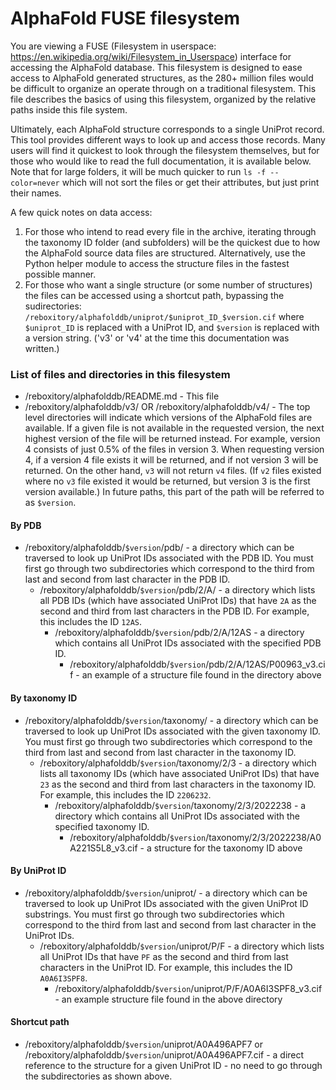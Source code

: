 # AlphaFold FUSE filesystem

You are viewing a FUSE (Filesystem in userspace: 
https://en.wikipedia.org/wiki/Filesystem_in_Userspace) interface for accessing 
the AlphaFold database. This filesystem is designed to ease access to AlphaFold
generated structures, as the 280+ million files would be difficult to organize 
an operate through on a traditional
filesystem. This file describes the basics of using this filesystem, organized 
by the relative paths inside this file system.

Ultimately, each AlphaFold structure corresponds to a single UniProt record. 
This tool provides different ways to look up and access those records. Many 
users will find it quickest to look through the filesystem themselves, but
for those who would like to read the full documentation, it is available below.
Note that for large folders, it will be much quicker to run 
`ls -f --color=never` which will not sort the files or get their attributes, 
but just print their names.

A few quick notes on data access:

1. For those who intend to read every file in the archive, iterating through 
the taxonomy ID folder (and subfolders) will be the quickest due to how the 
AlphaFold source data files are structured. Alternatively, use the Python
helper module to access the structure files in the fastest possible manner.
2. For those who want a single structure (or some number of structures) the 
files can be accessed using a shortcut path, bypassing the sudirectories: 
`/reboxitory/alphafolddb/uniprot/$uniprot_ID_$version.cif` where `$uniprot_ID`
is replaced with a UniProt ID, and `$version` is replaced with a version string. 
('v3' or 'v4' at the time this documentation was written.)

### List of files and directories in this filesystem

* /reboxitory/alphafolddb/README.md - This file
* /reboxitory/alphafolddb/v3/ OR /reboxitory/alphafolddb/v4/ - The top level
  directories will indicate which versions of the
  AlphaFold files are available. If a given file is not available in the
  requested version, the next highest version of the file will be returned
  instead. For example, version 4 consists of just 0.5% of the files in
  version 3. When requesting version 4, if a version 4 file exists it will be
  returned, and if not version 3 will be returned. On the other hand, `v3` will
  not return `v4` files. (If `v2` files existed where no `v3` file existed it
  would be returned, but version 3 is the first version available.) In future
  paths, this part of the path will be referred to as `$version`.
#### By PDB
* /reboxitory/alphafolddb/`$version`/pdb/ - a directory which can be traversed 
  to look up UniProt IDs
  associated with the PDB ID. You must first go through two subdirectories
  which correspond to the third from last and second from last character in
  the PDB ID.
    * /reboxitory/alphafolddb/`$version`/pdb/2/A/ - a directory which lists all
      PDB IDs (which have associated UniProt IDs) that have `2A` as the second
      and third from last characters in the PDB ID. For example, this includes
      the ID `12AS`.
        * /reboxitory/alphafolddb/`$version`/pdb/2/A/12AS - a directory which
          contains all UniProt IDs associated with the specified PDB ID.
            * /reboxitory/alphafolddb/`$version`/pdb/2/A/12AS/P00963_v3.cif - an
              example of a structure file found in the directory above
#### By taxonomy ID
* /reboxitory/alphafolddb/`$version`/taxonomy/ - a directory which can be
  traversed to look up UniProt IDs associated with the given taxonomy ID. You 
  must first go through two subdirectories which correspond to the third from 
  last and second from last character in the taxonomy ID.
    * /reboxitory/alphafolddb/`$version`/taxonomy/2/3 - a directory which lists
      all taxonomy IDs (which have associated UniProt IDs) that have `23` as the
      second and third from last characters in the taxonomy ID. For example, 
      this includes the ID `2206232`.
        * /reboxitory/alphafolddb/`$version`/taxonomy/2/3/2022238  - a directory
          which contains all UniProt IDs associated with the specified taxonomy ID.
            *  /reboxitory/alphafolddb/`$version`/taxonomy/2/3/2022238/A0A221S5L8_v3.cif -
               a structure for the taxonomy ID above
#### By UniProt ID
* /reboxitory/alphafolddb/`$version`/uniprot/ - a directory which can be traversed
  to look up UniProt
  IDs associated with the given UniProt ID substrings. You must first go through
  two subdirectories which correspond to the third from last and second from
  last character in the UniProt IDs.
    * /reboxitory/alphafolddb/`$version`/uniprot/P/F - a directory which lists
      all UniProt IDs that have `PF` as the second and third from last characters
      in the UniProt ID. For example, this includes the ID `A0A6I3SPF8`.
        * /reboxitory/alphafolddb/`$version`/uniprot/P/F/A0A6I3SPF8_v3.cif  - an
          example structure file found in the above directory

#### Shortcut path
* /reboxitory/alphafolddb/`$version`/uniprot/A0A496APF7 or 
  /reboxitory/alphafolddb/`$version`/uniprot/A0A496APF7.cif - a
  direct reference to the structure for a given UniProt ID - no need to go
  through the subdirectories as shown above.
